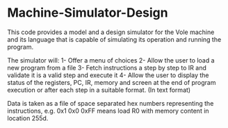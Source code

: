 # Machine-Simulator-Design

This code provides a model and a design simulator for the Vole machine and its language that is capable of simulating its operation and running the program.


The simulator will:
1- Offer a menu of choices
2- Allow the user to load a new program from a file
3- Fetch instructions a step by step to IR and validate it is a valid step and execute it
4- Allow the user to display the status of the registers, PC, IR, memory and screen at the end of
program execution or after each step in a suitable format. (In text format)


Data is taken as a file of space separated hex numbers representing the instructions, e.g. 0x1 0x0 0xFF means load R0 with memory content in location 255d.
